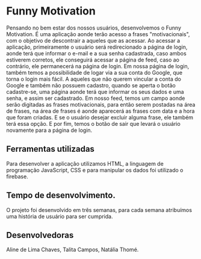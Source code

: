# Funny Motivation 
Pensando no bem estar dos nossos usuários, desenvolvemos o Funny Motivation. É uma aplicação aonde terão acesso a frases "motivacionais", com o objetivo de descontrair a aqueles que as acessar. 
Ao acessar a aplicação, primeiramente o usuário será redirecionado a página de login, aonde terá que informar o e-mail e a sua senha cadastrada, caso ambos estiverem corretos, ele conseguirá acessar a página de feed, caso ao contrário, ele permanecerá na página de login. Em nossa página de login, também temos a possibilidade de logar via a sua conta do Google, que torna o login mais fácil. A aqueles que não querem vincular a conta do Google e também não possuem cadastro, quando se aperta o botão cadastre-se, uma página aonde terá que informar os seus  dados e uma senha, e assim ser cadastrado. 
Em nosso feed, temos um campo aonde serão digitadas as frases motivacionais, para então serem postadas na área de frases, na área de frases é aonde aparecerá as frases com data e a hora que foram criadas. E se o usuário desejar excluir alguma frase, ele também terá essa opção. E por fim, temos o botão de sair que levará o usuário novamente para a página de login.

## Ferramentas utilizadas 
Para desenvolver a aplicação utilizamos HTML, a linguagem de programação JavaScript, CSS e para manipular os dados foi utilizado o firebase. 

## Tempo de desenvolvimento.
O projeto foi desenvolvido em três semanas, para cada semana atribuímos uma história de usuário para ser cumprida. 

## Desenvolvedoras
Aline de Lima Chaves,
Talita Campos,
Natália Thomé.
